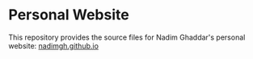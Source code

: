 # Personal Website
This repository provides the source files for Nadim Ghaddar's personal website: [nadimgh.github.io](https://nadimgh.github.io)
